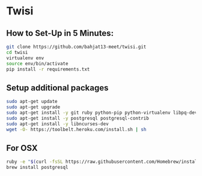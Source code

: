 # Twisi
## How to Set-Up in 5 Minutes:
```bash
git clone https://github.com/bahjat13-meet/twisi.git
cd twisi
virtualenv env
source env/bin/activate
pip install -r requirements.txt
```

## Setup additional packages
```bash
sudo apt-get update
sudo apt-get upgrade
sudo apt-get install -y git ruby python-pip python-virtualenv libpq-dev python-dev
sudo apt-get install -y postgresql postgresql-contrib
sudo apt-get install -y libncurses-dev
wget -O- https://toolbelt.heroku.com/install.sh | sh
```
## For OSX
```bash
ruby -e "$(curl -fsSL https://raw.githubusercontent.com/Homebrew/install/master/install)"
brew install postgresql
```
